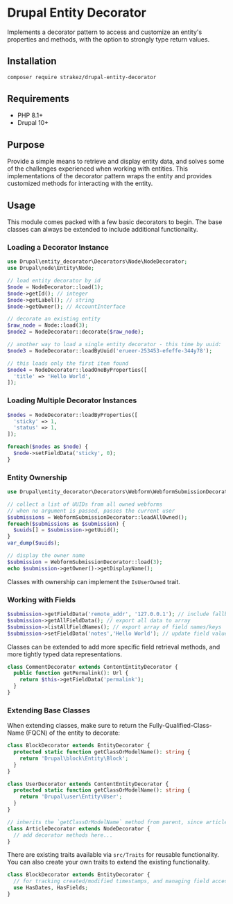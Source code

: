 # Drupal Entity Decorator
Implements a decorator pattern to access and customize an entity's properties and methods, with the option to strongly 
type return values.

## Installation

```bash
composer require strakez/drupal-entity-decorator
```

## Requirements

- PHP 8.1+
- Drupal 10+

## Purpose

Provide a simple means to retrieve and display entity data, and solves some of the challenges experienced when working 
with entities. This implementations of the decorator pattern wraps the entity and provides customized methods for 
interacting with the entity.

## Usage

This module comes packed with a few basic decorators to begin. The base classes can always be extended to include 
additional functionality.

### Loading a Decorator Instance

```php
use Drupal\entity_decorator\Decorators\Node\NodeDecorator;
use Drupal\node\Entity\Node;

// load entity decorator by id
$node = NodeDecorator::load(1);
$node->getId(); // integer
$node->getLabel(); // string
$node->getOwner(); // AccountInterface

// decorate an existing entity
$raw_node = Node::load(3);
$node2 = NodeDecorator::decorate($raw_node);

// another way to load a single entity decorator - this time by uuid:
$node3 = NodeDecorator::loadByUuid('erueer-253453-efeffe-344y78');

// this loads only the first item found
$node4 = NodeDecorator::loadOneByProperties([
  'title' => 'Hello World',
]);
```
### Loading Multiple Decorator Instances

```php
$nodes = NodeDecorator::loadByProperties([
  'sticky' => 1,
  'status' => 1,
]);

foreach($nodes as $node) {
  $node->setFieldData('sticky', 0);
}
```

### Entity Ownership

```php
use Drupal\entity_decorator\Decorators\Webform\WebformSubmissionDecorator;

// collect a list of UUIDs from all owned webforms
// when no argument is passed, passes the current user
$submissions = WebformSubmissionDecorator::loadAllOwned();
foreach($submissions as $submission) {
  $uuids[] = $submission->getUuid();
}
var_dump($uuids);

// display the owner name
$submission = WebformSubmissionDecorator::load(3);
echo $submission->getOwner()->getDisplayName();
```

Classes with ownership can implement the `IsUserOwned` trait.

### Working with Fields

```php
$submission->getFieldData('remote_addr', '127.0.0.1'); // include fallback value if field/value not found
$submission->getAllFieldData(); // export all data to array
$submission->listAllFieldNames(); // export array of field names/keys
$submission->setFieldData('notes','Hello World'); // update field value
```

Classes can be extended to add more specific field retrieval methods, and more tightly typed data representations.

```php
class CommentDecorator extends ContentEntityDecorator {
  public function getPermalink(): Url {
    return $this->getFieldData('permalink');
  }
}
```

### Extending Base Classes
When extending classes, make sure to return the Fully-Qualified-Class-Name (FQCN) of the entity to decorate:
```php
class BlockDecorator extends EntityDecorator {
  protected static function getClassOrModelName(): string {
    return 'Drupal\block\Entity\Block';
  }
}

class UserDecorator extends ContentEntityDecorator {
  protected static function getClassOrModelName(): string {
    return 'Drupal\user\Entity\User';
  }
}

// inherits the `getClassOrModelName` method from parent, since articles are just "special" nodes
class ArticleDecorator extends NodeDecorator {
  // add decorator methods here...
}
```

There are existing traits available via `src/Traits` for reusable functionality. You can also create your own 
traits to extend the existing functionality.
```php
class BlockDecorator extends EntityDecorator {
  // for tracking created/modified timestamps, and managing field access
  use HasDates, HasFields;
}
```
